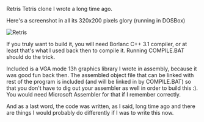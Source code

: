 Retris Tetris clone I wrote a long time ago.

Here's a screenshot in all its 320x200 pixels glory (running in DOSBox)

![Retris](https://github.com/orouvinen/retris/screenshots/retris-screenshot.png?raw=true)


If you truly want to build it, you will need Borlanc C++ 3.1 compiler, or at least
that's what I used back then to compile it.
Running COMPILE.BAT should do the trick.

Included is a VGA mode 13h graphics library I wrote in assembly, because it was
good fun back then. The assembled object file that can be linked with rest of the program
is included (and will be linked in by COMPILE.BAT) so that you don't have to
dig out your assembler as well in order to build this :). You would need Microsoft Assembler for that if I remember correctly.

And as a last word, the code was written, as I said, long time ago and there are things
I would probably do differently if I was to write this now.


